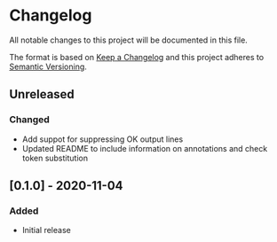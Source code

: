 # Changelog
All notable changes to this project will be documented in this file.

The format is based on [Keep a Changelog](http://keepachangelog.com/en/1.0.0/)
and this project adheres to [Semantic
Versioning](http://semver.org/spec/v2.0.0.html).

## Unreleased

### Changed
- Add suppot for suppressing OK output lines
- Updated README to include information on annotations and check token substitution

## [0.1.0] - 2020-11-04

### Added
- Initial release
